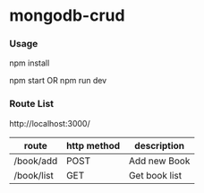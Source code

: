 # mongodb-crud

### Usage

npm install

npm start OR npm run dev

### Route List

http://localhost:3000/

| route | http method | description |
|  ---  |     ---     |     ---     |
| /book/add | POST | Add new Book |
| /book/list | GET | Get book list |